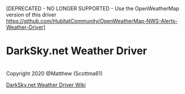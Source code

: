 [DEPRECATED - NO LONGER SUPPORTED - Use the OpenWeatherMap version of this driver
https://github.com/HubitatCommunity/OpenWeatherMap-NWS-Alerts-Weather-Driver]

<h1><Strong>DarkSky.net Weather Driver</h1></Strong><br>
Copyright 2020 @Matthew (Scottma61)

<a href=https://github.com/HubitatCommunity/DarkSky.net-Weather-Driver/wiki/Welcome-to-the-DarkSky.net-Weather-Driver-wiki!>DarkSky.net Weather Driver Wiki</a>
